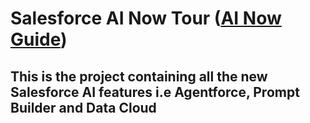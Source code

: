 # Salesforce AI Now Tour ([AI Now Guide](https://sforce.co/ainowguide))

## This is the project containing all the new Salesforce AI features i.e Agentforce, Prompt Builder and Data Cloud
